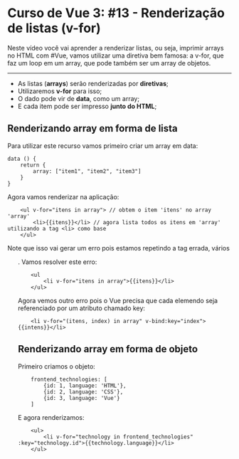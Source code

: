 # Curso de Vue 3: #13 - Renderização de listas (v-for)
Neste vídeo você vai aprender a renderizar listas, ou seja, imprimir arrays no HTML com #Vue, vamos utilizar uma diretiva bem famosa: a v-for, que faz um loop em um array, que pode também ser um array de objetos.

------



* As listas (**arrays**) serão renderizadas por **diretivas**;
* Utilizaremos **v-for** para isso;
* O dado pode vir de **data**, como um array;
* E cada item pode ser impresso **junto do HTML**;

## Renderizando array em forma de lista
Para utilizar este recurso vamos primeiro criar um array em data:
~~~vue
data () {
    return {
        array: ["item1", "item2", "item3"]
    }
}
~~~

Agora vamos renderizar na aplicação:
~~~vue
    <ul v-for="itens in array"> // obtem o item 'itens' no array 'array'
        <li>{{itens}}</li> // agora lista todos os itens em 'array' utilizando a tag <li> como base
    </ul>
~~~

Note que isso vai gerar um erro pois estamos repetindo a tag errada, vários <ul>. Vamos resolver este erro:
~~~vue
    <ul
        <li v-for="itens in array">{{itens}}</li>
    </ul>
~~~

Agora vemos outro erro pois o Vue precisa que cada elemendo seja referenciado por um atributo chamado key:
~~~vue
    <li v-for="(itens, index) in array" v-bind:key="index">{{intens}}</li>
~~~

## Renderizando array em forma de objeto
Primeiro criamos o objeto:
~~~vue
    frontend_technologies: [
        {id: 1, language: 'HTML'},
        {id: 2, language: 'CSS'},
        {id: 3, language: 'Vue'}
    ]
~~~

E agora renderizamos:
~~~vue
    <ul>
        <li v-for="technology in frontend_technologies" :key="technology.id">{{technology.language}}</li>
    </ul>
~~~